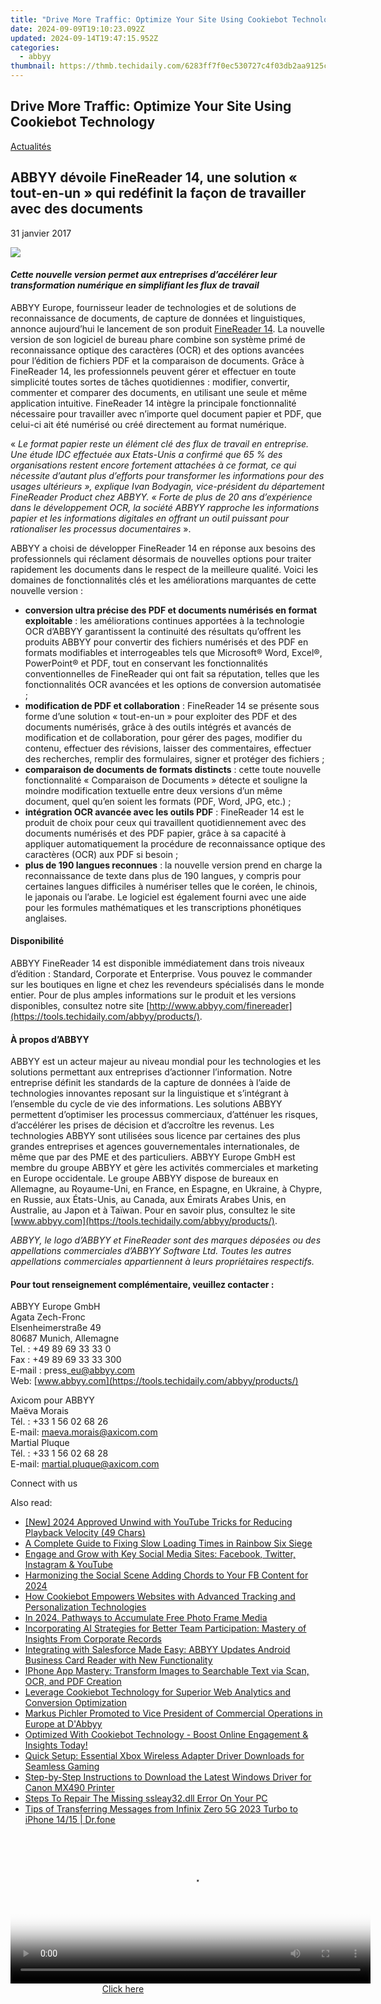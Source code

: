 ```yaml
---
title: "Drive More Traffic: Optimize Your Site Using Cookiebot Technology"
date: 2024-09-09T19:10:23.092Z
updated: 2024-09-14T19:47:15.952Z
categories:
  - abbyy
thumbnail: https://thmb.techidaily.com/6283ff7f0ec530727c4f03db2aa9125ca35be5851e40e3896cfafa881709bc60.png
---
```


## Drive More Traffic: Optimize Your Site Using Cookiebot Technology

[Actualités](https://tools.techidaily.com/abbyy/products/)

## ABBYY dévoile FineReader 14, une solution « tout-en-un » qui redéfinit la façon de travailler avec des documents

31 janvier 2017

![](https://content.abbyy.com/-/media/project/abbyy/abbyy/branchtemplates/shutterstock_1272462163_1296-x-729.jpg?h=729&iar=0&w=1296)

#### _Cette nouvelle version permet aux entreprises d’accélérer leur transformation numérique en simplifiant les flux de travail_

ABBYY Europe, fournisseur leader de technologies et de solutions de reconnaissance de documents, de capture de données et linguistiques, annonce aujourd’hui le lancement de son produit [FineReader 14](https://tools.techidaily.com/abbyy/products/). La nouvelle version de son logiciel de bureau phare combine son système primé de reconnaissance optique des caractères (OCR) et des options avancées pour l’édition de fichiers PDF et la comparaison de documents. Grâce à FineReader 14, les professionnels peuvent gérer et effectuer en toute simplicité toutes sortes de tâches quotidiennes : modifier, convertir, commenter et comparer des documents, en utilisant une seule et même application intuitive. FineReader 14 intègre la principale fonctionnalité nécessaire pour travailler avec n’importe quel document papier et PDF, que celui-ci ait été numérisé ou créé directement au format numérique.  
  
« _Le format papier reste un élément clé des flux de travail en entreprise. Une étude IDC effectuée aux Etats-Unis a confirmé que 65 % des organisations restent encore fortement attachées à ce format, ce qui nécessite d’autant plus d’efforts pour transformer les informations pour des usages ultérieurs », explique Ivan Bodyagin, vice-président du département FineReader Product chez ABBYY. « Forte de plus de 20 ans d’expérience dans le développement OCR, la société ABBYY rapproche les informations papier et les informations digitales en offrant un outil puissant pour rationaliser les processus documentaires_ ».

ABBYY a choisi de développer FineReader 14 en réponse aux besoins des professionnels qui réclament désormais de nouvelles options pour traiter rapidement les documents dans le respect de la meilleure qualité. Voici les domaines de fonctionnalités clés et les améliorations marquantes de cette nouvelle version :

* **conversion ultra précise des PDF et documents numérisés en format exploitable** : les améliorations continues apportées à la technologie OCR d’ABBYY garantissent la continuité des résultats qu’offrent les produits ABBYY pour convertir des fichiers numérisés et des PDF en formats modifiables et interrogeables tels que Microsoft® Word, Excel®, PowerPoint® et PDF, tout en conservant les fonctionnalités conventionnelles de FineReader qui ont fait sa réputation, telles que les fonctionnalités OCR avancées et les options de conversion automatisée ;
* **modification de PDF et collaboration** : FineReader 14 se présente sous forme d’une solution « tout-en-un » pour exploiter des PDF et des documents numérisés, grâce à des outils intégrés et avancés de modification et de collaboration, pour gérer des pages, modifier du contenu, effectuer des révisions, laisser des commentaires, effectuer des recherches, remplir des formulaires, signer et protéger des fichiers ;
* **comparaison de documents de formats distincts** : cette toute nouvelle fonctionnalité « Comparaison de Documents » détecte et souligne la moindre modification textuelle entre deux versions d’un même document, quel qu’en soient les formats (PDF, Word, JPG, etc.) ;
* **intégration OCR avancée avec les outils PDF** : FineReader 14 est le produit de choix pour ceux qui travaillent quotidiennement avec des documents numérisés et des PDF papier, grâce à sa capacité à appliquer automatiquement la procédure de reconnaissance optique des caractères (OCR) aux PDF si besoin ;
* **plus de 190 langues reconnues** : la nouvelle version prend en charge la reconnaissance de texte dans plus de 190 langues, y compris pour certaines langues difficiles à numériser telles que le coréen, le chinois, le japonais ou l’arabe. Le logiciel est également fourni avec une aide pour les formules mathématiques et les transcriptions phonétiques anglaises.

#### Disponibilité

ABBYY FineReader 14 est disponible immédiatement dans trois niveaux d’édition : Standard, Corporate et Enterprise. Vous pouvez le commander sur les boutiques en ligne et chez les revendeurs spécialisés dans le monde entier. Pour de plus amples informations sur le produit et les versions disponibles, consultez notre site [http://www.abbyy.com/finereader](https://tools.techidaily.com/abbyy/products/).

#### À propos d’ABBYY

ABBYY est un acteur majeur au niveau mondial pour les technologies et les solutions permettant aux entreprises d’actionner l’information. Notre entreprise définit les standards de la capture de données à l’aide de technologies innovantes reposant sur la linguistique et s’intégrant à l’ensemble du cycle de vie des informations. Les solutions ABBYY permettent d’optimiser les processus commerciaux, d’atténuer les risques, d’accélérer les prises de décision et d’accroître les revenus. Les technologies ABBYY sont utilisées sous licence par certaines des plus grandes entreprises et agences gouvernementales internationales, de même que par des PME et des particuliers. ABBYY Europe GmbH est membre du groupe ABBYY et gère les activités commerciales et marketing en Europe occidentale. Le groupe ABBYY dispose de bureaux en Allemagne, au Royaume-Uni, en France, en Espagne, en Ukraine, à Chypre, en Russie, aux États-Unis, au Canada, aux Émirats Arabes Unis, en Australie, au Japon et à Taïwan. Pour en savoir plus, consultez le site [www.abbyy.com](https://tools.techidaily.com/abbyy/products/).

_ABBYY, le logo d’ABBYY et FineReader sont des marques déposées ou des appellations commerciales d’ABBYY Software Ltd. Toutes les autres appellations commerciales appartiennent à leurs propriétaires respectifs._

#### Pour tout renseignement complémentaire, veuillez contacter :

ABBYY Europe GmbH  
Agata Zech-Fronc  
Elsenheimerstraße 49   
80687 Munich, Allemagne  
Tel. : +49 89 69 33 33 0  
Fax : +49 89 69 33 33 300  
E-mail : press\_eu@abbyy.com  
Web: [www.abbyy.com](https://tools.techidaily.com/abbyy/products/) 

Axicom pour ABBYY  
Maëva Morais  
Tél. : +33 1 56 02 68 26  
E-mail: [maeva.morais@axicom.com](https://tools.techidaily.com/abbyy/products/)  
Martial Pluque  
Tél. : +33 1 56 02 68 28  
E-mail: [martial.pluque@axicom.com](https://tools.techidaily.com/abbyy/products/)

  
Connect with us

<ins class="adsbygoogle"
     style="display:block"
     data-ad-format="autorelaxed"
     data-ad-client="ca-pub-7571918770474297"
     data-ad-slot="1223367746"></ins>

<ins class="adsbygoogle"
     style="display:block"
     data-ad-client="ca-pub-7571918770474297"
     data-ad-slot="8358498916"
     data-ad-format="auto"
     data-full-width-responsive="true"></ins>

<span class="atpl-alsoreadstyle">Also read:</span>
<div><ul>
<li><a href="https://youtube-web.techidaily.com/024-approved-unwind-with-youtube-tricks-for-reducing-playback-velocity-49-chars/"><u>[New] 2024 Approved Unwind with YouTube Tricks for Reducing Playback Velocity (49 Chars)</u></a></li>
<li><a href="https://win-blog.techidaily.com/a-complete-guide-to-fixing-slow-loading-times-in-rainbow-six-siege/"><u>A Complete Guide to Fixing Slow Loading Times in Rainbow Six Siege</u></a></li>
<li><a href="https://win-forum.techidaily.com/engage-and-grow-with-key-social-media-sites-facebook-twitter-instagram-and-youtube/"><u>Engage and Grow with Key Social Media Sites: Facebook, Twitter, Instagram & YouTube</u></a></li>
<li><a href="https://facebook-video-files.techidaily.com/harmonizing-the-social-scene-adding-chords-to-your-fb-content-for-2024/"><u>Harmonizing the Social Scene Adding Chords to Your FB Content for 2024</u></a></li>
<li><a href="https://discover-advanced.techidaily.com/how-cookiebot-empowers-websites-with-advanced-tracking-and-personalization-technologies/"><u>How Cookiebot Empowers Websites with Advanced Tracking and Personalization Technologies</u></a></li>
<li><a href="https://extra-support.techidaily.com/in-2024-pathways-to-accumulate-free-photo-frame-media/"><u>In 2024, Pathways to Accumulate Free Photo Frame Media</u></a></li>
<li><a href="https://discover-advanced.techidaily.com/incorporating-ai-strategies-for-better-team-participation-mastery-of-insights-from-corporate-records/"><u>Incorporating AI Strategies for Better Team Participation: Mastery of Insights From Corporate Records</u></a></li>
<li><a href="https://discover-advanced.techidaily.com/integrating-with-salesforce-made-easy-abbyy-updates-android-business-card-reader-with-new-functionality/"><u>Integrating with Salesforce Made Easy: ABBYY Updates Android Business Card Reader with New Functionality</u></a></li>
<li><a href="https://discover-advanced.techidaily.com/iphone-app-mastery-transform-images-to-searchable-text-via-scan-ocr-and-pdf-creation/"><u>IPhone App Mastery: Transform Images to Searchable Text via Scan, OCR, and PDF Creation</u></a></li>
<li><a href="https://discover-advanced.techidaily.com/leverage-cookiebot-technology-for-superior-web-analytics-and-conversion-optimization/"><u>Leverage Cookiebot Technology for Superior Web Analytics and Conversion Optimization</u></a></li>
<li><a href="https://discover-advanced.techidaily.com/markus-pichler-promoted-to-vice-president-of-commercial-operations-in-europe-at-dabbyy/"><u>Markus Pichler Promoted to Vice President of Commercial Operations in Europe at D'Abbyy</u></a></li>
<li><a href="https://discover-advanced.techidaily.com/optimized-with-cookiebot-technology-boost-online-engagement-and-insights-today/"><u>Optimized With Cookiebot Technology - Boost Online Engagement & Insights Today!</u></a></li>
<li><a href="https://driver-download.techidaily.com/quick-setup-essential-xbox-wireless-adapter-driver-downloads-for-seamless-gaming/"><u>Quick Setup: Essential Xbox Wireless Adapter Driver Downloads for Seamless Gaming</u></a></li>
<li><a href="https://hardware-updates.techidaily.com/step-by-step-instructions-to-download-the-latest-windows-driver-for-canon-mx490-printer/"><u>Step-by-Step Instructions to Download the Latest Windows Driver for Canon MX490 Printer</u></a></li>
<li><a href="https://techtrends.techidaily.com/steps-to-repair-the-missing-ssleay32dll-error-on-your-pc/"><u>Steps To Repair The Missing ssleay32.dll Error On Your PC</u></a></li>
<li><a href="https://android-transfer.techidaily.com/tips-of-transferring-messages-from-infinix-zero-5g-2023-turbo-to-iphone-1415-drfone-by-drfone-transfer-from-android-transfer-from-android/"><u>Tips of Transferring Messages from Infinix Zero 5G 2023 Turbo to iPhone 14/15 | Dr.fone</u></a></li>
</ul></div>

<!-- affiliate ads begin -->
<span id="1982596">
					<video width="576" height="240" style="cursor:pointer"
           poster="//a.impactradius-go.com/display-clicktoplayimage/1982596.png"
           onclick="if(!this.playClicked){this.play();this.setAttribute('controls',true);this.playClicked=true;}">
	   <source src="//a.impactradius-go.com/display-ad/22993-1982596">
	   <img src="//a.impactradius-go.com/display-clicktoplayimage/1982596.png" style="border: none; height: 100%; width: 100%; object-fit: contain">
	</video>
	<div style="width:360px;text-align:center"><a href="javascript:window.open(decodeURIComponent('https%3A%2F%2Fhomestyler.sjv.io%2Fc%2F5597632%2F1982596%2F22993'), '_blank');void(0);">Click here</a></div>
</span>
<img height="0" width="0" src="https://imp.pxf.io/i/5597632/1982596/22993" style="position:absolute;visibility:hidden;" border="0" />
<!-- affiliate ads end -->

